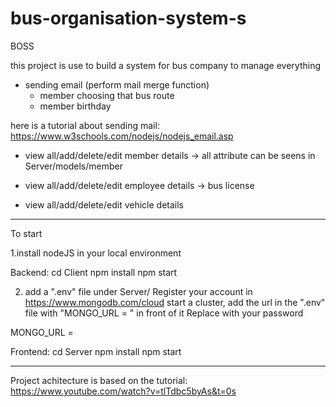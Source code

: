 # bus-organisation-system-s
BOSS

this project is use to build a system for bus company to manage everything

- sending email (perform mail merge function)
    - member choosing that bus route
    - member birthday

here is a tutorial about sending mail: https://www.w3schools.com/nodejs/nodejs_email.asp 

- view all/add/delete/edit member details
    -> all attribute can be seens in Server/models/member

- view all/add/delete/edit employee details
    -> bus license 

- view all/add/delete/edit vehicle details

---
To start 

1.install nodeJS in your local environment

Backend:
cd Client
npm install
npm start

2. add a ".env" file under Server/
Register your account in https://www.mongodb.com/cloud
start a cluster, add the url in the ".env" file with "MONGO_URL = " in front of it
Replace <password> with your password

MONGO_URL = 

Frontend:
cd Server
npm install
npm start

---
Project achitecture is based on the tutorial: https://www.youtube.com/watch?v=tlTdbc5byAs&t=0s 